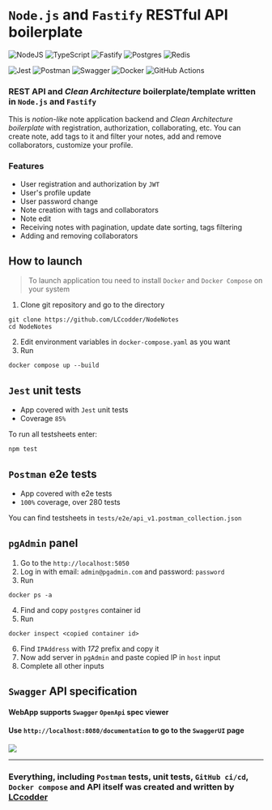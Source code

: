 # `Node.js` and `Fastify` **RESTful API** boilerplate
![NodeJS](https://img.shields.io/badge/node.js-6DA55F?style=for-the-badge&logo=node.js&logoColor=white)
![TypeScript](https://img.shields.io/badge/typescript-%23007ACC.svg?style=for-the-badge&logo=typescript&logoColor=white)
![Fastify](https://img.shields.io/badge/fastify-%23000000.svg?style=for-the-badge&logo=fastify&logoColor=white)
![Postgres](https://img.shields.io/badge/postgres-%23316192.svg?style=for-the-badge&logo=postgresql&logoColor=white)
![Redis](https://img.shields.io/badge/redis-%23DD0031.svg?style=for-the-badge&logo=redis&logoColor=white)

![Jest](https://img.shields.io/badge/-jest-%23C21325?style=for-the-badge&logo=jest&logoColor=white)
![Postman](https://img.shields.io/badge/Postman-FF6C37?style=for-the-badge&logo=postman&logoColor=white)
![Swagger](https://img.shields.io/badge/-Swagger-%23Clojure?style=for-the-badge&logo=swagger&logoColor=white)
![Docker](https://img.shields.io/badge/docker-%230db7ed.svg?style=for-the-badge&logo=docker&logoColor=white)
![GitHub Actions](https://img.shields.io/badge/github%20actions-%232671E5.svg?style=for-the-badge&logo=githubactions&logoColor=white)
### REST API and *Clean Architecture* boilerplate/template written in `Node.js` and `Fastify`
 This is *notion-like* note application backend and *Clean Architecture boilerplate* with registration, authorization, collaborating, etc. You can create note, add tags to it and filter your notes, add and remove collaborators, customize your profile.

### **Features**
+ User registration and authorization by `JWT`
+ User's profile update
+ User password change
+ Note creation with tags and collaborators
+ Note edit
+ Receiving notes with pagination, update date sorting, tags filtering
+ Adding and removing collaborators




## **How to launch**
> To launch application tou need to install `Docker` and `Docker Compose` on your system

1. Clone git repository and go to the directory
``` Shell
git clone https://github.com/LCcodder/NodeNotes
cd NodeNotes
```
2. Edit environment variables in `docker-compose.yaml` as you want 
3. Run 
```Shell
docker compose up --build
```

## **`Jest` unit tests**
- App covered with `Jest` unit tests
- Coverage `85%`

To run all testsheets enter:
```
npm test
```

## **`Postman` e2e tests**

+ App covered with e2e tests
+ `100%` coverage, over 280 tests

You can find testsheets in `tests/e2e/api_v1.postman_collection.json`

## **`pgAdmin` panel** 

1. Go to the `http://localhost:5050`
2. Log in with email: `admin@pgadmin.com` and password: `password`
3. Run
```
docker ps -a 
```
4. Find and copy `postgres` container id
5. Run
```
docker inspect <copied container id>
```
6. Find `IPAddress` with *172* prefix and copy it
7. Now add server in `pgAdmin` and paste copied IP in `host` input
8. Complete all other inputs
## **`Swagger` API specification**
#### WebApp supports `Swagger` `OpenApi` spec viewer
#### Use `http://localhost:8080/documentation` to go to the `SwaggerUI` page 
<img src="screenshot.png">

---
### Everything, including `Postman` tests, unit tests, `GitHub ci/cd`, `Docker compose` and API itself was created and written by [LCcodder](https://github.com/LCcodder)